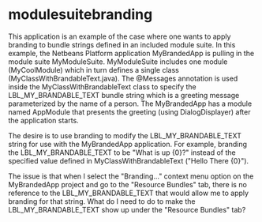 # modulesuitebranding
This application is an example of the case where one wants to apply branding to bundle strings defined in an included module suite. In this example, the Netbeans Platform application MyBrandedApp is pulling in the module suite MyModuleSuite. MyModuleSuite includes one module (MyCoolModule) which in turn defines a single class (MyClassWithBrandableText.java). The @Messages annotation is used inside the MyClassWithBrandableText class to specify the LBL_MY_BRANDABLE_TEXT bundle string which is a greeting message parameterized by the name of a person. The MyBrandedApp has a module named AppModule that presents the greeting (using DialogDisplayer) after the application starts.

The desire is to use branding to modify the LBL_MY_BRANDABLE_TEXT string for use with the MyBrandedApp application. For example, branding the LBL_MY_BRANDABLE_TEXT to be "What is up {0}?" instead of the specified value defined in MyClassWithBrandableText ("Hello There {0}").

The issue is that when I select the "Branding..." context menu option on the MyBrandedApp project and go to the "Resource Bundles" tab, there is no reference to the LBL_MY_BRANDABLE_TEXT that would allow me to apply branding for that string. What do I need to do to make the LBL_MY_BRANDABLE_TEXT show up under the "Resource Bundles" tab?